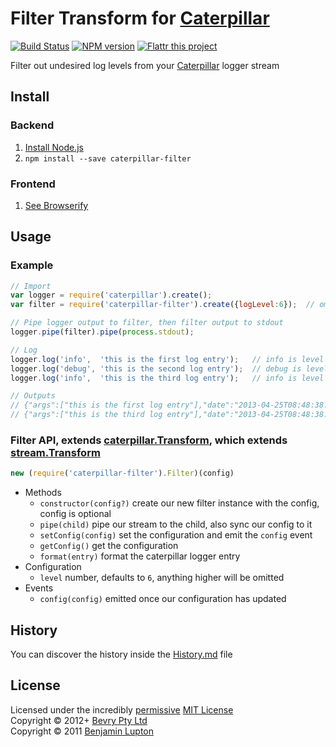 # Filter Transform for [Caterpillar](https://github.com/bevry/caterpillar)

[![Build Status](https://secure.travis-ci.org/bevry/caterpillar-filter.png?branch=master)](http://travis-ci.org/bevry/caterpillar-filter)
[![NPM version](https://badge.fury.io/js/caterpillar-filter.png)](https://npmjs.org/package/caterpillar-filter)
[![Flattr this project](https://raw.github.com/balupton/flattr-buttons/master/badge-89x18.gif)](http://flattr.com/thing/344188/balupton-on-Flattr)

Filter out undesired log levels from your [Caterpillar](https://github.com/bevry/caterpillar) logger stream



## Install

### Backend

1. [Install Node.js](http://bevry.me/node/install)
2. `npm install --save caterpillar-filter`

### Frontend

1. [See Browserify](http://browserify.org/)



## Usage

### Example

``` javascript
// Import
var logger = require('caterpillar').create();
var filter = require('caterpillar-filter').create({logLevel:6});  // omit log level entries above 6

// Pipe logger output to filter, then filter output to stdout
logger.pipe(filter).pipe(process.stdout);

// Log
logger.log('info',  'this is the first log entry');   // info is level 6
logger.log('debug', 'this is the second log entry');  // debug is level 7, this will be omitted by our filter
logger.log('info',  'this is the third log entry');   // info is level 6

// Outputs
// {"args":["this is the first log entry"],"date":"2013-04-25T08:48:38.941Z","levelCode":6,"levelName":"info","line":"9","method":"Object.<anonymous>","file":"/Users/balupton/Projects/caterpillar-filter/example.js"}
// {"args":["this is the third log entry"],"date":"2013-04-25T08:48:38.948Z","levelCode":6,"levelName":"info","line":"11","method":"Object.<anonymous>","file":"/Users/balupton/Projects/caterpillar-filter/example.js"}
```

### Filter API, extends [caterpillar.Transform](https://github.com/bevry/caterpillar), which extends [stream.Transform](http://nodejs.org/api/stream.html#stream_class_stream_transform)

``` javascript
new (require('caterpillar-filter').Filter)(config)
```

- Methods
	- `constructor(config?)` create our new filter instance with the config, config is optional
	- `pipe(child)` pipe our stream to the child, also sync our config to it
	- `setConfig(config)` set the configuration and emit the `config` event
	- `getConfig()` get the configuration
	- `format(entry)` format the caterpillar logger entry
- Configuration
	- `level` number, defaults to `6`, anything higher will be omitted
- Events
	- `config(config)` emitted once our configuration has updated



## History
You can discover the history inside the [History.md](https://github.com/bevry/caterpillar-filter/blob/master/History.md#files) file



## License
Licensed under the incredibly [permissive](http://en.wikipedia.org/wiki/Permissive_free_software_licence) [MIT License](http://creativecommons.org/licenses/MIT/)
<br/>Copyright &copy; 2012+ [Bevry Pty Ltd](http://bevry.me)
<br/>Copyright &copy; 2011 [Benjamin Lupton](http://balupton.com)
